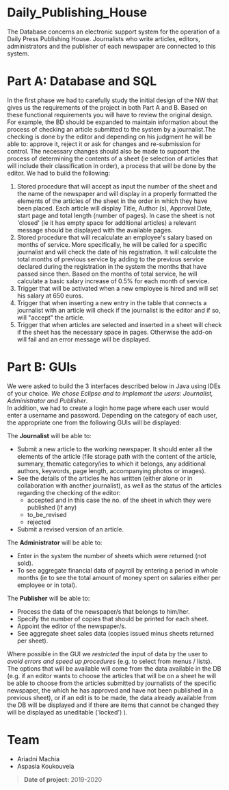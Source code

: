 # Daily_Publishing_House
 The Database concerns an electronic support system for the operation of a Daily Press Publishing House. Journalists who write articles, editors, administrators and the publisher of each newspaper are connected to this system. 
# Part A: Database and SQL
In the first phase we had to carefully study the initial design of the NW that gives us the requirements of the project in both Part A and B. Based on these functional requirements you will have to review the original design. For example, the BD should be expanded to maintain information about the process of checking an article submitted to the system by a journalist.The checking is done by the editor and depending on his judgment he will be able to: approve it, reject it or ask for changes and re-submission for control. The necessary changes should also be made to support the process of determining the contents of a sheet (ie selection of articles that will include their classification in order), a process that will be done by the editor. We had to build the following:
1. Stored procedure that will accept as input the number of the sheet and the name of the newspaper and will display in a properly formatted the elements of the articles of the sheet in the order in which they have been placed. Each article will display Title, Author (s), Approval Date, start page and total length (number of pages). In case the sheet is not 'closed' (ie it has empty space for additional articles) a relevant message should be displayed with the available pages.
2. Stored procedure that will recalculate an employee's salary based on months of service. More specifically, he will be called for a specific journalist and will check the date of his registration. It will calculate the total months of previous service by adding to the previous service declared during the registration in the system the months that have passed since then. Based on the months of total service, he will calculate a basic salary increase of 0.5% for each month of service.
3. Trigger that will be activated when a new employee is hired and will set his salary at 650 euros.
4. Trigger that when inserting a new entry in the table that connects a journalist with an article will check if the journalist is the editor and if so, will "accept" the article.
5. Trigger that when articles are selected and inserted in a sheet will check if the sheet has the necessary space in pages. Otherwise the add-on will fail and an error message will be displayed. 

# Part B: GUIs
We were asked to build the 3 interfaces described below in Java using IDEs of your choice. *We chose Eclipse and to implement the users: Journalist, Administrator and Publisher*.<br/>
In addition, we had to create a login home page where each user would enter a username and password. Depending on the category of each user, the appropriate one from the following GUIs will be displayed: <br/>

The __Journalist__ will be able to:
- Submit a new article to the working newspaper. It should enter all the elements of the article (file storage path with the content of the article, summary, thematic category/ies to which it belongs, any additional authors, keywords, page length, accompanying photos or images).
- See the details of the articles he has written (either alone or in collaboration with another journalist), as well as the status of the articles regarding the checking of the editor:
  - accepted and in this case the no. of the sheet in which they were published (if any)
  - to_be_revised
  - rejected
- Submit a revised version of an article. <br/>

The __Administrator__ will be able to:
- Enter in the system the number of sheets which were returned (not sold).
- To see aggregate financial data of payroll by entering a period in whole months (ie to see the total amount of money spent on salaries either per employee or in total). <br/>

The __Publisher__ will be able to: 
- Process the data of the newspaper/s that belongs to him/her.
- Specify the number of copies that should be printed for each sheet.
- Appoint the editor of the newspaper/s.
- See aggregate sheet sales data (copies issued minus sheets returned per sheet). <br/>

Where possible in the GUI we *restricted* the input of data by the user to *avoid errors and speed up procedures* (e.g. to select from menus / lists). The options that will be available will come from the data available in the DB (e.g. if an editor wants to choose the articles that will be on a sheet he will be able to choose from the articles submitted by journalists of the specific newspaper, the which he has approved and have not been published in a previous sheet), or if an edit is to be made, the data already available from the DB will be displayed and if there are items that cannot be changed they will be displayed as uneditable ('locked') ).

# Team
- Ariadni Machia
- Aspasia Koukouvela <br/>

> __Date of project:__ 2019-2020
